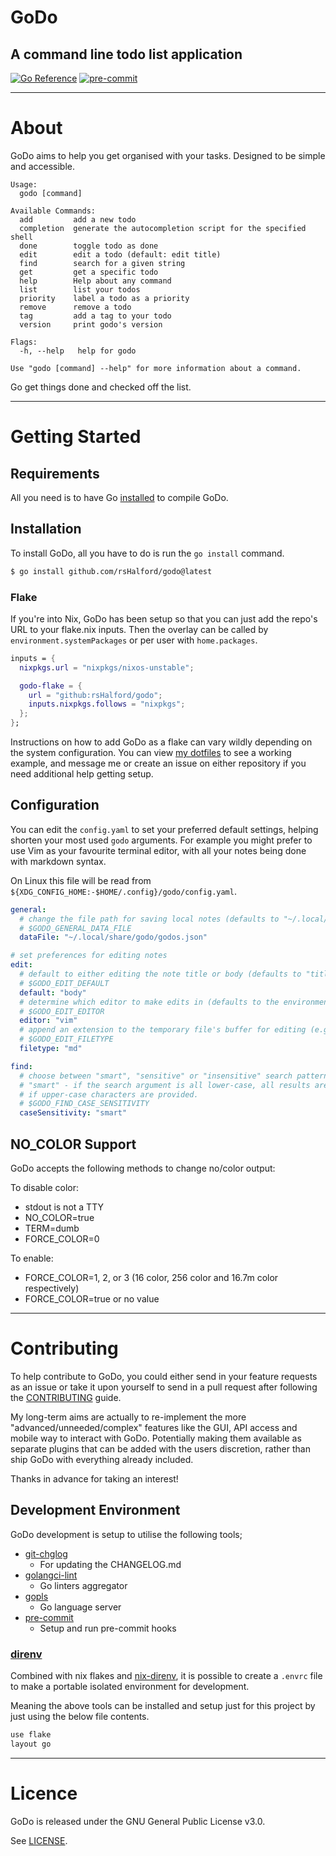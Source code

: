 # GoDo

## A command line todo list application

[![Go Reference](https://pkg.go.dev/badge/github.com/rsHalford/godo.svg)](https://pkg.go.dev/github.com/rsHalford/godo)
[![pre-commit](https://img.shields.io/badge/pre--commit-enabled-brightgreen?logo=pre-commit&logoColor=white)](https://github.com/pre-commit/pre-commit)

---

# About

GoDo aims to help you get organised with your tasks. Designed to be simple and accessible.

```
Usage:
  godo [command]

Available Commands:
  add         add a new todo
  completion  generate the autocompletion script for the specified shell
  done        toggle todo as done
  edit        edit a todo (default: edit title)
  find        search for a given string
  get         get a specific todo
  help        Help about any command
  list        list your todos
  priority    label a todo as a priority
  remove      remove a todo
  tag         add a tag to your todo
  version     print godo's version

Flags:
  -h, --help   help for godo

Use "godo [command] --help" for more information about a command.
```

Go get things done and checked off the list.

---

# Getting Started

## Requirements

All you need is to have Go [installed](https://go.dev/dl/) to compile GoDo.

## Installation

To install GoDo, all you have to do is run the `go install` command.

```sh
$ go install github.com/rsHalford/godo@latest
```

### Flake

If you're into Nix, GoDo has been setup so that you can just add the repo's URL to your flake.nix inputs. Then the overlay can be called by `environment.systemPackages` or per user with `home.packages`.

```nix
inputs = {
  nixpkgs.url = "nixpkgs/nixos-unstable";

  godo-flake = {
    url = "github:rsHalford/godo";
    inputs.nixpkgs.follows = "nixpkgs";
  };
};
```

Instructions on how to add GoDo as a flake can vary wildly depending on the system configuration. You can view [my dotfiles](https://github.com/rsHalford/dotfiles) to see a working example, and message me or create an issue on either repository if you need additional help getting setup.

## Configuration

You can edit the `config.yaml` to set your preferred default settings, helping shorten your most used `godo` arguments. For example you might prefer to use Vim as your favourite terminal editor, with all your notes being done with markdown syntax.

On Linux this file will be read from `${XDG_CONFIG_HOME:-$HOME/.config}/godo/config.yaml`.

```yaml
general:
  # change the file path for saving local notes (defaults to "~/.local/share/godo/godos.json" if unset)
  # $GODO_GENERAL_DATA_FILE
  dataFile: "~/.local/share/godo/godos.json"

# set preferences for editing notes
edit:
  # default to either editing the note title or body (defaults to "title" if unset)
  # $GODO_EDIT_DEFAULT
  default: "body"
  # determine which editor to make edits in (defaults to the environment's $EDITOR if unset)
  # $GODO_EDIT_EDITOR
  editor: "vim"
  # append an extension to the temporary file's buffer for editing (e.g. "org", "md", "txt")
  # $GODO_EDIT_FILETYPE
  filetype: "md"

find:
  # choose between "smart", "sensitive" or "insensitive" search patterns (defaults to "smart" if unset)
  # "smart" - if the search argument is all lower-case, all results are shown. Only becoming case-sensitive
  # if upper-case characters are provided.
  # $GODO_FIND_CASE_SENSITIVITY
  caseSensitivity: "smart"
```

## NO_COLOR Support

GoDo accepts the following methods to change no/color output:

To disable color:
- stdout is not a TTY
- NO_COLOR=true
- TERM=dumb
- FORCE_COLOR=0

To enable:
- FORCE_COLOR=1, 2, or 3 (16 color, 256 color and 16.7m color respectively)
- FORCE_COLOR=true or no value

---

# Contributing

To help contribute to GoDo, you could either send in your feature requests as an issue or take it upon yourself to send in a pull request after following the [CONTRIBUTING](https://github.com/rsHalford/godo/blob/main/CONTRIBUTING.md) guide.

My long-term aims are actually to re-implement the more "advanced/unneeded/complex" features like the GUI, API access and mobile way to interact with GoDo. Potentially making them available as separate plugins that can be added with the users discretion, rather than ship GoDo with everything already included.

Thanks in advance for taking an interest!

## Development Environment

GoDo development is setup to utilise the following tools;

- [git-chglog](https://github.com/git-chglog/git-chglog)
  - For updating the CHANGELOG.md
- [golangci-lint](https://golangci-lint.run/)
  - Go linters aggregator
- [gopls](https://github.com/golang/tools/blob/master/gopls/README.md)
  - Go language server
- [pre-commit](https://pre-commit.com/)
  - Setup and run pre-commit hooks

### [direnv](https://direnv.net/)

Combined with nix flakes and [nix-direnv](https://github.com/nix-community/nix-direnv), it is possible to create a `.envrc` file to make a portable isolated environment for development.

Meaning the above tools can be installed and setup just for this project by just using the below file contents.

```sh
use flake
layout go
```

---

# Licence

GoDo is released under the GNU General Public License v3.0.

See [LICENSE](https://github.com/rsHalford/godo/blob/main/LICENSE).
